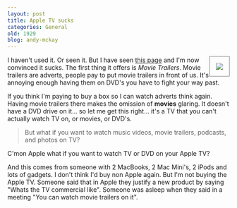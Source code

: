 ```yaml
---
layout: post
title: Apple TV sucks
categories: General
old: 1929
blog: andy-mckay
---
```

<img src="http://www.agmweb.ca/files/apple-tv-sucks.jpg" style="float:right; padding: 1em; border: 1px solid grey">
<p>I haven't used it. Or seen it. But I have seen <a href="http://www.apple.com/ca/appletv/tour.html">this page</a> and I'm now convinced it sucks. The first thing it offers is <i>Movie Trailers</i>. Movie trailers are adverts, people pay to put movie trailers in front of us. It's annoying enough having them on DVD's you have to fight your way past.</p>
<p>If you think I'm paying to buy a box so I can watch adverts think again. Having movie trailers there makes the omission of <b>movies</b> glaring. It doesn't have a DVD drive on it... so let me get this right... it's a TV that you can't actually watch TV on, or movies, or DVD's.</p>
<blockquote>
 But what if you want to watch music videos, movie trailers, podcasts, and photos on TV?
</blockquote>
<p>C'mon Apple what if you want to watch TV or DVD on your Apple TV?</p>
<p>And this comes from someone with 2 MacBooks, 2 Mac Mini's, 2 iPods and lots of gadgets. I don't think I'd buy non Apple again. But I'm not buying the Apple TV. Someone said that in Apple they justify a new product by saying "Whats the TV commercial like". Someone was asleep when they said in a meeting "You can watch movie trailers on it".</p>